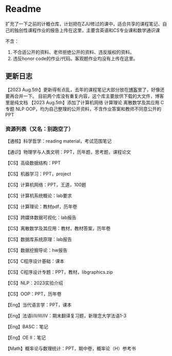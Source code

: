 # Readme

扩充了一下之前的计概仓库，计划把在ZJU修过的课中，适合共享的课程笔记、自己的独创性课程作业的报告上传在这里，主要含英语和CS专业课和数学通识课

不含：

1. 不合适公开的资料、老师拒绝公开的资料、违反版权的资料。
2. 违反honor code的作业/代码。客观题作业均没有上传在这里。

## 更新日志
【2023 Aug.5th】更新得有点乱，去年的课程笔记大部分放在[博客](https://ruoxining.github.io/OBvault/)里了，好像还要再合并一下。
               目前两个库没有重复内容，这个库主要放供下载的大文件，博客里是纯文档
【2023 Aug.5th】添加了计算机网络 计算理论 离散数学及其应用 C专题 NLP OOP，均为自己整理的公开资料，不含作业答案和教师不同意公开的PPT


### 资源列表（又名：别跑空了）

【通核】科学哲学：reading material，考试范围笔记

【通识】物理学与人类文明：PPT，历年题，思考题，课程论文

【CS】高级数据结构：PPT

【CS】机器学习：PPT，project

【CS】计算机网络：PPT，王道，100题

【CS】计算机系统概论：lab要求

【CS】计算理论：教材pdf，历年卷

【CS】跨媒体数据可视化：lab报告

【CS】离散数学及其应用：教材，教材答案，历年卷

【CS】数据库系统原理：lab报告

【CS】数据挖掘导论：hw报告

【CS】C程序设计基础：课本

【CS】C程序设计专题：PPT，教材，libgraphics.zip

【CS】NLP：2023实验介绍

【CS】OOP：PPT，历年卷

【Eng】当代语言学：PPT，课本

【Eng】法语I/II/III/IV：期末翻译复习题，新理念大学法语1-3

【Eng】BASC：笔记

【Eng】OE II：笔记

【Math】概率论与数理统计：PPT，期中卷，概率论（H）参考书